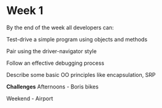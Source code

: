 # Week 1

By the end of the week all developers can:

Test-drive a simple program using objects and methods

Pair using the driver-navigator style

Follow an effective debugging process

Describe some basic OO principles like encapsulation, SRP





**Challenges**
Afternoons - Boris bikes

Weekend - Airport





